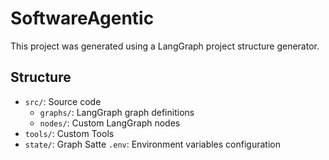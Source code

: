 # SoftwareAgentic

This project was generated using a LangGraph project structure generator.

## Structure

- `src/`: Source code
  - `graphs/`: LangGraph graph definitions
  - `nodes/`: Custom LangGraph nodes
- `tools/`: Custom Tools
 - `state/`: Graph Satte 
`.env`: Environment variables configuration
